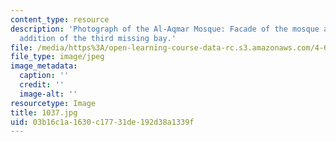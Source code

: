 ```yaml
---
content_type: resource
description: 'Photograph of the Al-Aqmar Mosque: Facade of the mosque after the recent
  addition of the third missing bay.'
file: /media/https%3A/open-learning-course-data-rc.s3.amazonaws.com/4-615-the-architecture-of-cairo-spring-2002/03b16c1a1630c17731de192d38a1339f_1037.jpg
file_type: image/jpeg
image_metadata:
  caption: ''
  credit: ''
  image-alt: ''
resourcetype: Image
title: 1037.jpg
uid: 03b16c1a-1630-c177-31de-192d38a1339f
---
```

